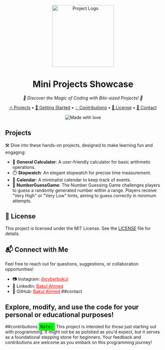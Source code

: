 <div align="center">
  <img src="https://images.fineartamerica.com/images/artworkimages/mediumlarge/1/team-machine-logo-team-machine-gear.jpg" width="200" alt="Project Logo">
</div>

<h1 align="center">Mini Projects Showcase</h1>

<p align="center">
  <em>🚀 Discover the Magic of Coding with Bite-sized Projects! 🚀</em>
</p>

<p align="center">
  <a href="#projects">🔥 Projects</a> •
  <a href="#getting-started">🚀 Getting Started</a> •
  <a href="#contributions">💡 Contributions</a> •
  <a href="#License">📜 License</a> •
  <a href="#contact">💌 Contact</a>
</p>

<p align="center">
  <img src="https://img.shields.io/badge/made%20with-%E2%9D%A4%EF%B8%8F-red.svg" alt="Made with love">
</p>

## Projects

🛠️ Dive into these hands-on projects, designed to make learning fun and engaging:

- 🧮 **General Calculator**: A user-friendly calculator for basic arithmetic operations.
- ⏱️ **Stopwatch**: An elegant stopwatch for precise time measurement.
- 📅 **Calendar**: A minimalist calendar to keep track of events.
- 📅 **NumberGuessGame**: The Number Guessing Game challenges players to guess a randomly generated number within a range. Players receive "Very High" or "Very Low" hints, aiming to guess correctly in minimum attempts.

## 📝 License

This project is licensed under the MIT License. See the <a href="LICENSE">LICENSE</a> file for details.

## 📬 Connect with Me

Feel free to reach out for questions, suggestions, or collaboration opportunities!

- 📷 Instagram: <a href="https://instagram.com/cyberbokul" style="color:red">@cyberbokul</a>
- 💼 LinkedIn: <a href="https://www.linkedin.com/in/cyberbokul/" style="color:red">Bakul Ahmed</a>
- 📁 GitHub: <a href="https://github.com/bakul3014" style="color:red">Bakul Ahmed</a>
##contact

Explore, modify, and use the code for your personal or educational purposes!
---
##contributions
<kbd style="background-color: #00FF00; padding: 5px;">Note:</kbd> This project is intended for those just starting out with  programming. It might not be as polished as you'd expect, but it serves as a foundational stepping stone for beginners. Your feedback and contributions are welcome as you embark on this programming journey!
